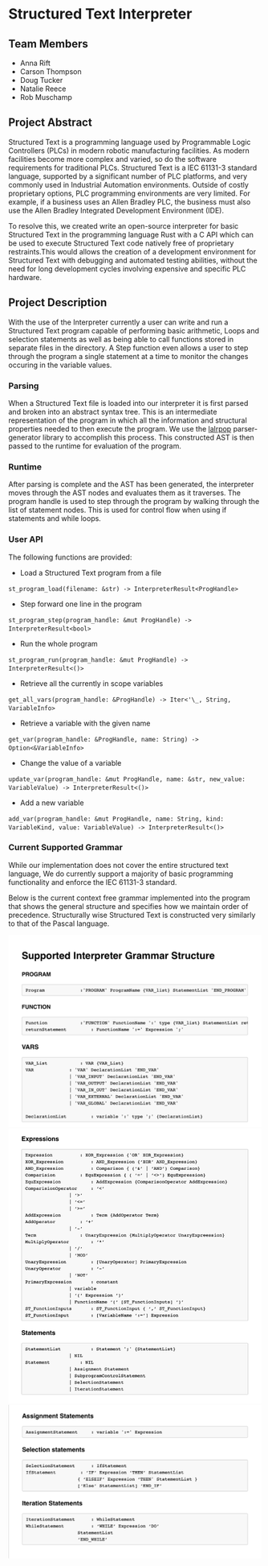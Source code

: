 # Structured Text Interpreter


## Team Members
- Anna Rift
- Carson Thompson
- Doug Tucker
- Natalie Reece
- Rob Muschamp


## Project Abstract

Structured Text is a programming language used by Programmable Logic Controllers (PLCs) in modern robotic manufacturing facilities. As modern facilities become more complex and varied, so do the software requirements for traditional PLCs. Structured Text is a IEC 61131-3 standard language, supported by a significant number of PLC platforms, and very commonly used in Industrial Automation environments. Outside of costly proprietary options, PLC programming environments are very limited. For example, if a business uses an Allen Bradley PLC, the business must also use the Allen Bradley Integrated Development Environment (IDE).

To resolve this, we created write an open-source interpreter for basic Structured Text in the programming language Rust with a C API which can be used to execute Structured Text code natively free of proprietary restraints.This would allows the creation of a development environment for Structured Text with debugging and automated testing abilities, without the need for long development cycles involving expensive and specific PLC hardware.


## Project Description

With the use of the Interpreter currently a user can write and run a Structured Text program capable of performing basic arithmetic, Loops and selection statements as well as being able to call functions stored in separate files in the directory. A Step function even allows a user to step through the program a single statement at a time to monitor the changes occuring in the variable values.


### Parsing

When a Structured Text file is loaded into our interpreter it is first parsed and broken into an abstract syntax tree. This is an intermediate representation of the program in which all the information and structural properties needed to then execute the program. We use the [lalrpop](https://github.com/lalrpop/lalrpop) parser-generator library to accomplish this process. This constructed AST is then passed to the runtime for evaluation of the program.

### Runtime

After parsing is complete and the AST has been generated, the interpreter moves through the AST nodes and evaluates them as it traverses. The program handle is used to step through the program by walking through the list of statement nodes. This is used for control flow when using if statements and while loops.

### User API

The following functions are provided:
* Load a Structured Text program from a file

`st_program_load(filename: &str) -> InterpreterResult<ProgHandle>`
* Step forward one line in the program

`st_program_step(program_handle: &mut ProgHandle) -> InterpreterResult<bool>`
* Run the whole program

`st_program_run(program_handle: &mut ProgHandle) -> InterpreterResult<()>`
* Retrieve all the currently in scope variables

`get_all_vars(program_handle: &ProgHandle) -> Iter<'\_, String, VariableInfo>`
* Retrieve a variable with the given name

`get_var(program_handle: &ProgHandle, name: String) -> Option<&VariableInfo>`

* Change the value of a variable

`update_var(program_handle: &mut ProgHandle, name: &str, new_value: VariableValue) -> InterpreterResult<()>`
* Add a new variable

`add_var(program_handle: &mut ProgHandle, name: String, kind: VariableKind, value: VariableValue) -> InterpreterResult<()>`


### Current Supported Grammar

While our implementation does not cover the entire structured text language, We do currently support a majority of basic programming functionality and enforce the IEC 61131-3 standard.

Below is the current context free grammar implemented into the program that shows the general structure and specifies how we maintain order of precedence. Structurally wise Structured Text is constructed very similarly to that of the Pascal language.

<img src="images/Grammar/Grammar1.png" alt="hi" class="inline"/>
<img src="images/Grammar/Grammar2.png" alt="hi" class="inline"/>
<img src="images/Grammar/Grammar3.png" alt="hi" class="inline"/>
